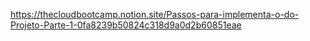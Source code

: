 
https://thecloudbootcamp.notion.site/Passos-para-implementa-o-do-Projeto-Parte-1-0fa8239b50824c318d9a0d2b60851eae
